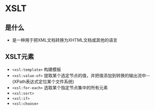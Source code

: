 # XSLT
## 是什么
* 是一种用于把XML文档转换为XHTML文档或其他的语言
## XSLT元素
* `<xsl:template>` 构建模板
* `<xsl:value-of>` 提取某个选定节点的值，并把值添加到转换的输出流中--(XPath表达式定位某个文件系统)
* `<xsl:for-each>` 选取某个指定节点集中的所有元素
* `<xsl:sort>`
* `<xsl:if>`
* `<xsl:choose>`
